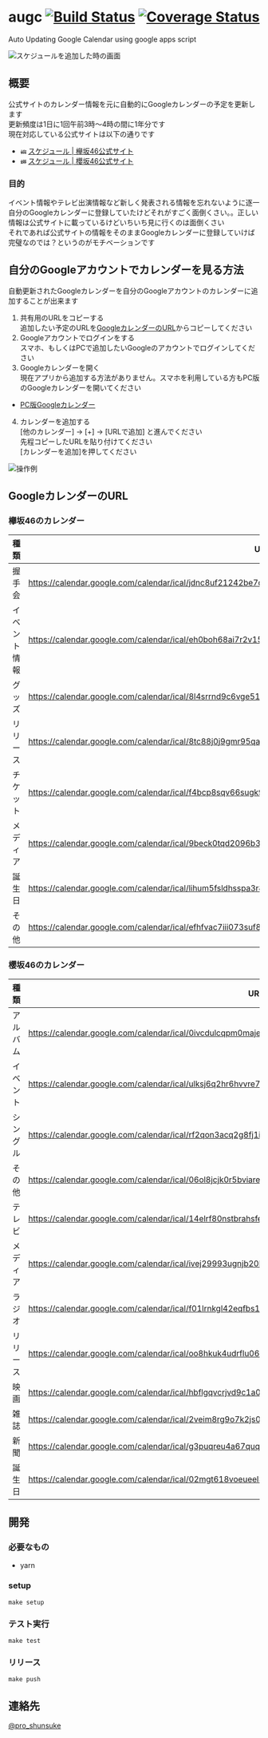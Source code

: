 # augc [![Build Status](https://travis-ci.com/proshunsuke/augc.svg?branch=master)](https://travis-ci.com/proshunsuke/augc) [![Coverage Status](https://coveralls.io/repos/github/proshunsuke/augc/badge.svg?branch=coverage)](https://coveralls.io/github/proshunsuke/augc?branch=coverage)

Auto Updating Google Calendar using google apps script

![スケジュールを追加した時の画面](https://user-images.githubusercontent.com/3148511/70384167-eafa3180-19bd-11ea-87e3-4bca2a078021.png)

## 概要

公式サイトのカレンダー情報を元に自動的にGoogleカレンダーの予定を更新します  
更新頻度は1日に1回午前3時〜4時の間に1年分です  
現在対応している公式サイトは以下の通りです
* <img src="https://upload.wikimedia.org/wikipedia/commons/thumb/f/f8/Keyakizaka46_logo.svg/800px-Keyakizaka46_logo.svg.png" width="12px" alt="欅坂46のロゴ"> [スケジュール | 欅坂46公式サイト](https://www.keyakizaka46.com/s/k46o/media/list)
* <img src="https://upload.wikimedia.org/wikipedia/commons/thumb/7/7a/Sakurazaka46_logo.svg/1920px-Sakurazaka46_logo.svg.png" width="12px" alt="櫻坂46のロゴ"> [スケジュール | 櫻坂46公式サイト ](https://sakurazaka46.com/s/s46/media/list)

### 目的

イベント情報やテレビ出演情報など新しく発表される情報を忘れないように逐一自分のGoogleカレンダーに登録していたけどそれがすごく面倒くさい。。正しい情報は公式サイトに載っているけどいちいち見に行くのは面倒くさい  
それであれば公式サイトの情報をそのままGoogleカレンダーに登録していけば完璧なのでは？というのがモチベーションです

## 自分のGoogleアカウントでカレンダーを見る方法

自動更新されたGoogleカレンダーを自分のGoogleアカウントのカレンダーに追加することが出来ます

1. 共有用のURLをコピーする  
追加したい予定のURLを[GoogleカレンダーのURL](#GoogleカレンダーのURL)からコピーしてください
2. Googleアカウントでログインをする  
スマホ、もしくはPCで追加したいGoogleのアカウントでログインしてください
3. Googleカレンダーを開く  
現在アプリから追加する方法がありません。スマホを利用している方もPC版のGoogleカレンダーを開いてください
  * [PC版Googleカレンダー](https://calendar.google.com/calendar/r?hl=ja)
4. カレンダーを追加する  
 [他のカレンダー] → [+] → [URLで追加] と進んでください  
 先程コピーしたURLを貼り付けてください  
 [カレンダーを追加]を押してください

![操作例](https://user-images.githubusercontent.com/3148511/70384124-192b4180-19bd-11ea-9ad5-f63d23c74bc0.gif)

## GoogleカレンダーのURL

### 欅坂46のカレンダー

種類|URL
---|---
握手会|https://calendar.google.com/calendar/ical/jdnc8uf21242be7qjm5nmj7uok%40group.calendar.google.com/public/basic.ics
イベント情報|https://calendar.google.com/calendar/ical/eh0boh68ai7r2v15m38k2ms1lg%40group.calendar.google.com/public/basic.ics
グッズ|https://calendar.google.com/calendar/ical/8l4srrnd9c6vge51k6cclsdsmc%40group.calendar.google.com/public/basic.ics
リリース|https://calendar.google.com/calendar/ical/8tc88j0j9gmr95qa81r8t2210c%40group.calendar.google.com/public/basic.ics
チケット|https://calendar.google.com/calendar/ical/f4bcp8sqv66sugk9m06gb1ioeg%40group.calendar.google.com/public/basic.ics
メディア|https://calendar.google.com/calendar/ical/9beck0tqd2096b3b5utkh0jg8g%40group.calendar.google.com/public/basic.ics
誕生日|https://calendar.google.com/calendar/ical/lihum5fsldhsspa3r8altr01ns%40group.calendar.google.com/public/basic.ics
その他|https://calendar.google.com/calendar/ical/efhfvac7iii073suf8v16tlmic%40group.calendar.google.com/public/basic.ics

### 櫻坂46のカレンダー

種類|URL
---|---
アルバム|https://calendar.google.com/calendar/ical/0ivcdulcqpm0majeaqo0f1bml8@group.calendar.google.com/public/basic.ics
イベント|https://calendar.google.com/calendar/ical/ulksj6q2hr6hvvre7jqk2rghe4@group.calendar.google.com/public/basic.ics
シングル|https://calendar.google.com/calendar/ical/rf2qon3acq2g8fj1iuvngmp7tg@group.calendar.google.com/public/basic.ics
その他|https://calendar.google.com/calendar/ical/06ol8jcjk0r5bviarevjicta70@group.calendar.google.com/public/basic.ics
テレビ|https://calendar.google.com/calendar/ical/14elrf80nstbrahsfe2iuem8fg@group.calendar.google.com/public/basic.ics
メディア|https://calendar.google.com/calendar/ical/ivej29993ugnjb20l077n233i4@group.calendar.google.com/public/basic.ics
ラジオ|https://calendar.google.com/calendar/ical/f01lrnkgl42eqfbs1k97u7mrdc@group.calendar.google.com/public/basic.ics
リリース|https://calendar.google.com/calendar/ical/oo8hkuk4udrflu06337hq42jqo@group.calendar.google.com/public/basic.ics
映画|https://calendar.google.com/calendar/ical/hbflgqvcrjvd9c1a07q5t93ork@group.calendar.google.com/public/basic.ics
雑誌|https://calendar.google.com/calendar/ical/2veim8rg9o7k2js0jtng8i2dug@group.calendar.google.com/public/basic.ics
新聞|https://calendar.google.com/calendar/ical/g3puqreu4a67quqqu7ueo58l5k@group.calendar.google.com/public/basic.ics
誕生日|https://calendar.google.com/calendar/ical/02mgt618voeueel3gonuc62nrs@group.calendar.google.com/public/basic.ics

## 開発

### 必要なもの

* yarn

### setup

```shell script
make setup
```

### テスト実行

```shell script
make test
```

### リリース

```shell script
make push
```

## 連絡先

[@pro_shunsuke](https://twitter.com/pro_shunsuke)
